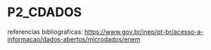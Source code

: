 # P2_CDADOS

referencias bibliograficas: https://www.gov.br/inep/pt-br/acesso-a-informacao/dados-abertos/microdados/enem